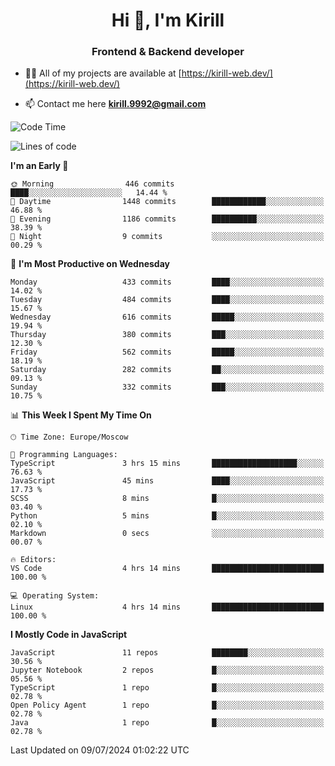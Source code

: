<h1 align="center">Hi 👋, I'm Kirill</h1>
<h3 align="center">Frontend & Backend developer</h3>

- 👨‍💻 All of my projects are available at [https://kirill-web.dev/](https://kirill-web.dev/)

- 📫 Contact me here **kirill.9992@gmail.com**











<!--START_SECTION:waka-->
![Code Time](http://img.shields.io/badge/Code%20Time-1%2C871%20hrs%2052%20mins-blue)

![Lines of code](https://img.shields.io/badge/From%20Hello%20World%20I%27ve%20Written-3.9%20million%20lines%20of%20code-blue)

**I'm an Early 🐤** 

```text
🌞 Morning                446 commits         ████░░░░░░░░░░░░░░░░░░░░░   14.44 % 
🌆 Daytime                1448 commits        ████████████░░░░░░░░░░░░░   46.88 % 
🌃 Evening                1186 commits        ██████████░░░░░░░░░░░░░░░   38.39 % 
🌙 Night                  9 commits           ░░░░░░░░░░░░░░░░░░░░░░░░░   00.29 % 
```
📅 **I'm Most Productive on Wednesday** 

```text
Monday                   433 commits         ████░░░░░░░░░░░░░░░░░░░░░   14.02 % 
Tuesday                  484 commits         ████░░░░░░░░░░░░░░░░░░░░░   15.67 % 
Wednesday                616 commits         █████░░░░░░░░░░░░░░░░░░░░   19.94 % 
Thursday                 380 commits         ███░░░░░░░░░░░░░░░░░░░░░░   12.30 % 
Friday                   562 commits         █████░░░░░░░░░░░░░░░░░░░░   18.19 % 
Saturday                 282 commits         ██░░░░░░░░░░░░░░░░░░░░░░░   09.13 % 
Sunday                   332 commits         ███░░░░░░░░░░░░░░░░░░░░░░   10.75 % 
```


📊 **This Week I Spent My Time On** 

```text
🕑︎ Time Zone: Europe/Moscow

💬 Programming Languages: 
TypeScript               3 hrs 15 mins       ███████████████████░░░░░░   76.63 % 
JavaScript               45 mins             ████░░░░░░░░░░░░░░░░░░░░░   17.73 % 
SCSS                     8 mins              █░░░░░░░░░░░░░░░░░░░░░░░░   03.40 % 
Python                   5 mins              █░░░░░░░░░░░░░░░░░░░░░░░░   02.10 % 
Markdown                 0 secs              ░░░░░░░░░░░░░░░░░░░░░░░░░   00.07 % 

🔥 Editors: 
VS Code                  4 hrs 14 mins       █████████████████████████   100.00 % 

💻 Operating System: 
Linux                    4 hrs 14 mins       █████████████████████████   100.00 % 
```

**I Mostly Code in JavaScript** 

```text
JavaScript               11 repos            ████████░░░░░░░░░░░░░░░░░   30.56 % 
Jupyter Notebook         2 repos             █░░░░░░░░░░░░░░░░░░░░░░░░   05.56 % 
TypeScript               1 repo              █░░░░░░░░░░░░░░░░░░░░░░░░   02.78 % 
Open Policy Agent        1 repo              █░░░░░░░░░░░░░░░░░░░░░░░░   02.78 % 
Java                     1 repo              █░░░░░░░░░░░░░░░░░░░░░░░░   02.78 % 
```




 Last Updated on 09/07/2024 01:02:22 UTC
<!--END_SECTION:waka-->
